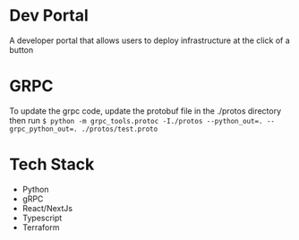 # Dev Portal
A developer portal that allows users to deploy infrastructure at the click of a button

# GRPC
To update the grpc code, update the protobuf file in the ./protos directory then run 
`$ python -m grpc_tools.protoc -I./protos --python_out=. --grpc_python_out=. ./protos/test.proto`

# Tech Stack
- Python
- gRPC
- React/NextJs
- Typescript
- Terraform